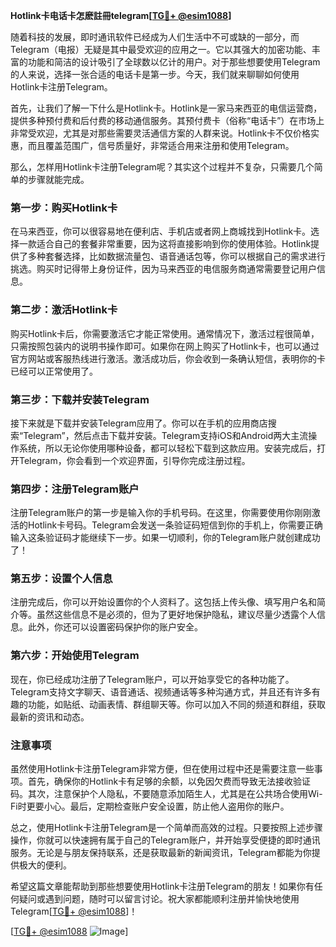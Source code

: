 **Hotlink卡电话卡怎麽註冊telegram[[TG💪+ @esim1088](https://t.me/s/esim1088)]**

随着科技的发展，即时通讯软件已经成为人们生活中不可或缺的一部分，而Telegram（电报）无疑是其中最受欢迎的应用之一。它以其强大的加密功能、丰富的功能和简洁的设计吸引了全球数以亿计的用户。对于那些想要使用Telegram的人来说，选择一张合适的电话卡是第一步。今天，我们就来聊聊如何使用Hotlink卡注册Telegram。

首先，让我们了解一下什么是Hotlink卡。Hotlink是一家马来西亚的电信运营商，提供多种预付费和后付费的移动通信服务。其预付费卡（俗称“电话卡”）在市场上非常受欢迎，尤其是对那些需要灵活通信方案的人群来说。Hotlink卡不仅价格实惠，而且覆盖范围广，信号质量好，非常适合用来注册和使用Telegram。

那么，怎样用Hotlink卡注册Telegram呢？其实这个过程并不复杂，只需要几个简单的步骤就能完成。

### 第一步：购买Hotlink卡

在马来西亚，你可以很容易地在便利店、手机店或者网上商城找到Hotlink卡。选择一款适合自己的套餐非常重要，因为这将直接影响到你的使用体验。Hotlink提供了多种套餐选择，比如数据流量包、语音通话包等，你可以根据自己的需求进行挑选。购买时记得带上身份证件，因为马来西亚的电信服务商通常需要登记用户信息。

### 第二步：激活Hotlink卡

购买Hotlink卡后，你需要激活它才能正常使用。通常情况下，激活过程很简单，只需按照包装内的说明书操作即可。如果你在网上购买了Hotlink卡，也可以通过官方网站或客服热线进行激活。激活成功后，你会收到一条确认短信，表明你的卡已经可以正常使用了。

### 第三步：下载并安装Telegram

接下来就是下载并安装Telegram应用了。你可以在手机的应用商店搜索“Telegram”，然后点击下载并安装。Telegram支持iOS和Android两大主流操作系统，所以无论你使用哪种设备，都可以轻松下载到这款应用。安装完成后，打开Telegram，你会看到一个欢迎界面，引导你完成注册过程。

### 第四步：注册Telegram账户

注册Telegram账户的第一步是输入你的手机号码。在这里，你需要使用你刚刚激活的Hotlink卡号码。Telegram会发送一条验证码短信到你的手机上，你需要正确输入这条验证码才能继续下一步。如果一切顺利，你的Telegram账户就创建成功了！

### 第五步：设置个人信息

注册完成后，你可以开始设置你的个人资料了。这包括上传头像、填写用户名和简介等。虽然这些信息不是必须的，但为了更好地保护隐私，建议尽量少透露个人信息。此外，你还可以设置密码保护你的账户安全。

### 第六步：开始使用Telegram

现在，你已经成功注册了Telegram账户，可以开始享受它的各种功能了。Telegram支持文字聊天、语音通话、视频通话等多种沟通方式，并且还有许多有趣的功能，如贴纸、动画表情、群组聊天等。你可以加入不同的频道和群组，获取最新的资讯和动态。

### 注意事项

虽然使用Hotlink卡注册Telegram非常方便，但在使用过程中还是需要注意一些事项。首先，确保你的Hotlink卡有足够的余额，以免因欠费而导致无法接收验证码。其次，注意保护个人隐私，不要随意添加陌生人，尤其是在公共场合使用Wi-Fi时更要小心。最后，定期检查账户安全设置，防止他人盗用你的账户。

总之，使用Hotlink卡注册Telegram是一个简单而高效的过程。只要按照上述步骤操作，你就可以快速拥有属于自己的Telegram账户，并开始享受便捷的即时通讯服务。无论是与朋友保持联系，还是获取最新的新闻资讯，Telegram都能为你提供极大的便利。

希望这篇文章能帮助到那些想要使用Hotlink卡注册Telegram的朋友！如果你有任何疑问或遇到问题，随时可以留言讨论。祝大家都能顺利注册并愉快地使用Telegram[[TG💪+ @esim1088](https://t.me/s/esim1088)]！

[[TG💪+ @esim1088](https://t.me/s/esim1088) ![Image](https://i.postimg.cc/4NQfJmqS/Snipaste-2025-05-13-00-14-12.png)]